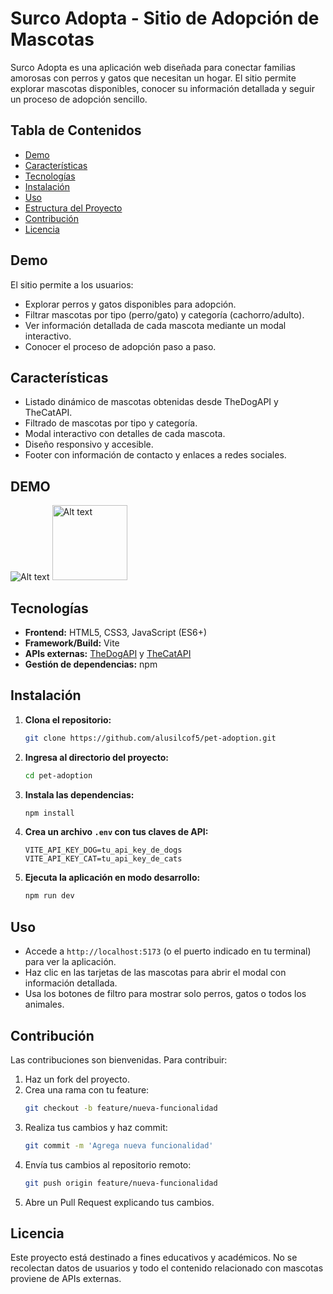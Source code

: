 # Surco Adopta - Sitio de Adopción de Mascotas

Surco Adopta es una aplicación web diseñada para conectar familias amorosas con perros y gatos que necesitan un hogar. El sitio permite explorar mascotas disponibles, conocer su información detallada y seguir un proceso de adopción sencillo.

## Tabla de Contenidos

- [Demo](#demo)  
- [Características](#características)  
- [Tecnologías](#tecnologías)  
- [Instalación](#instalación)  
- [Uso](#uso)  
- [Estructura del Proyecto](#estructura-del-proyecto)  
- [Contribución](#contribución)  
- [Licencia](#licencia)  

## Demo

El sitio permite a los usuarios:

- Explorar perros y gatos disponibles para adopción.  
- Filtrar mascotas por tipo (perro/gato) y categoría (cachorro/adulto).  
- Ver información detallada de cada mascota mediante un modal interactivo.  
- Conocer el proceso de adopción paso a paso.  

## Características

- Listado dinámico de mascotas obtenidas desde TheDogAPI y TheCatAPI.  
- Filtrado de mascotas por tipo y categoría.  
- Modal interactivo con detalles de cada mascota.  
- Diseño responsivo y accesible.  
- Footer con información de contacto y enlaces a redes sociales.  

## DEMO

![Alt text](./public/assets/pets.gif)
<img src="./public/assets/pets-movil.gif" alt="Alt text" width="120">


## Tecnologías

- **Frontend:** HTML5, CSS3, JavaScript (ES6+)  
- **Framework/Build:** Vite  
- **APIs externas:** [TheDogAPI](https://thedogapi.com/) y [TheCatAPI](https://thecatapi.com/)  
- **Gestión de dependencias:** npm  

## Instalación

1. **Clona el repositorio:**
   ```bash
   git clone https://github.com/alusilcof5/pet-adoption.git
   ```

2. **Ingresa al directorio del proyecto:**
   ```bash
   cd pet-adoption
   ```

3. **Instala las dependencias:**
   ```bash
   npm install
   ```

4. **Crea un archivo `.env` con tus claves de API:**
   ```env
   VITE_API_KEY_DOG=tu_api_key_de_dogs
   VITE_API_KEY_CAT=tu_api_key_de_cats
   ```

5. **Ejecuta la aplicación en modo desarrollo:**
   ```bash
   npm run dev
   ```

## Uso

- Accede a `http://localhost:5173` (o el puerto indicado en tu terminal) para ver la aplicación.
- Haz clic en las tarjetas de las mascotas para abrir el modal con información detallada.
- Usa los botones de filtro para mostrar solo perros, gatos o todos los animales.

## Contribución

Las contribuciones son bienvenidas. Para contribuir:

1. Haz un fork del proyecto.
2. Crea una rama con tu feature:
   ```bash
   git checkout -b feature/nueva-funcionalidad
   ```
3. Realiza tus cambios y haz commit:
   ```bash
   git commit -m 'Agrega nueva funcionalidad'
   ```
4. Envía tus cambios al repositorio remoto:
   ```bash
   git push origin feature/nueva-funcionalidad
   ```
5. Abre un Pull Request explicando tus cambios.

## Licencia

Este proyecto está destinado a fines educativos y académicos. No se recolectan datos de usuarios y todo el contenido relacionado con mascotas proviene de APIs externas.